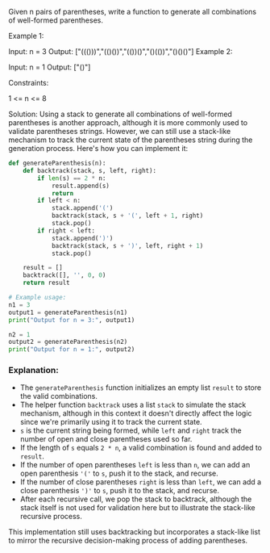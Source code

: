Given n pairs of parentheses, write a function to generate all combinations of well-formed parentheses.

 

Example 1:

Input: n = 3
Output: ["((()))","(()())","(())()","()(())","()()()"]
Example 2:

Input: n = 1
Output: ["()"]
 

Constraints:

1 <= n <= 8

Solution:
Using a stack to generate all combinations of well-formed parentheses is another approach, although it is more commonly used to validate parentheses strings. However, we can still use a stack-like mechanism to track the current state of the parentheses string during the generation process. Here's how you can implement it:

```python
def generateParenthesis(n):
    def backtrack(stack, s, left, right):
        if len(s) == 2 * n:
            result.append(s)
            return
        if left < n:
            stack.append('(')
            backtrack(stack, s + '(', left + 1, right)
            stack.pop()
        if right < left:
            stack.append(')')
            backtrack(stack, s + ')', left, right + 1)
            stack.pop()

    result = []
    backtrack([], '', 0, 0)
    return result

# Example usage:
n1 = 3
output1 = generateParenthesis(n1)
print("Output for n = 3:", output1)

n2 = 1
output2 = generateParenthesis(n2)
print("Output for n = 1:", output2)
```

### Explanation:
- The `generateParenthesis` function initializes an empty list `result` to store the valid combinations.
- The helper function `backtrack` uses a list `stack` to simulate the stack mechanism, although in this context it doesn't directly affect the logic since we're primarily using it to track the current state.
- `s` is the current string being formed, while `left` and `right` track the number of open and close parentheses used so far.
- If the length of `s` equals `2 * n`, a valid combination is found and added to `result`.
- If the number of open parentheses `left` is less than `n`, we can add an open parenthesis `'('` to `s`, push it to the stack, and recurse.
- If the number of close parentheses `right` is less than `left`, we can add a close parenthesis `')'` to `s`, push it to the stack, and recurse.
- After each recursive call, we pop the stack to backtrack, although the stack itself is not used for validation here but to illustrate the stack-like recursive process.

This implementation still uses backtracking but incorporates a stack-like list to mirror the recursive decision-making process of adding parentheses.